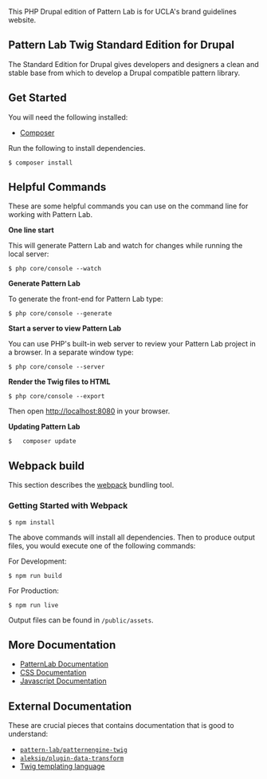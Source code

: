 This PHP Drupal edition of Pattern Lab is for UCLA's brand guidelines website.

## Pattern Lab Twig Standard Edition for Drupal

The Standard Edition for Drupal gives developers and designers a clean and stable base from which to develop a Drupal compatible pattern library.

## Get Started
You will need the following installed:

* [Composer](https://getcomposer.org)

Run the following to install dependencies.
```
$ composer install
```

## Helpful Commands

These are some helpful commands you can use on the command line for working with Pattern Lab.

**One line start**

This will generate Pattern Lab and watch for changes while running the local server:
```
$ php core/console --watch
```

**Generate Pattern Lab**

To generate the front-end for Pattern Lab type:
```
$ php core/console --generate
```

**Start a server to view Pattern Lab**

You can use PHP's built-in web server to review your Pattern Lab project in a browser. In a separate window type:
```
$ php core/console --server
```

**Render the Twig files to HTML**
```
$ php core/console --export
```

Then open [http://localhost:8080](http://localhost:8080) in your browser.

**Updating Pattern Lab**
```
$	composer update
```

## Webpack build
This section describes the [webpack](https://webpack.js.org/) bundling tool.

### Getting Started with Webpack
```
$ npm install
```
The above commands will install all dependencies. Then to produce output files, you would execute one of the following commands:

For Development:
```
$ npm run build
```

For Production:
```
$ npm run live
```

Output files can be found in `/public/assets`.

## More Documentation
* [PatternLab Documentation]('src/master/docs/patternlab.md')
* [CSS Documentation]('src/master/docs/css.md')
* [Javascript Documentation]('src/master/docs/javascript.md')

## External Documentation

These are crucial pieces that contains documentation that is good to understand:

- [`pattern-lab/patternengine-twig`](https://github.com/pattern-lab/patternengine-php-twig)
- [`aleksip/plugin-data-transform`](https://github.com/aleksip/plugin-data-transform)
- [Twig templating language](http://twig.sensiolabs.org/documentation)
